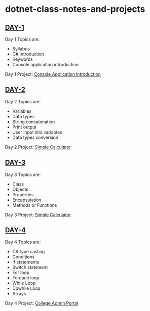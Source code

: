 # dotnet-class-notes-and-projects

## [DAY-1](./day_1/class_lesson/)

Day 1 Topics are:

- Syllabus
- C# introduction
- Keywords
- Console application introduction

Day 1 Project: [Console Application Introduction](./day_1/assignment/)

## [DAY-2](./day_2/class_lesson/)

Day 2 Topics are:

- Variables
- Data types
- String concatenation
- Print output
- User input into variables
- Data types conversion

Day 2 Project: [Simple Calculator](./day_2/assignment/)

## [DAY-3](./day_3/class_lesson/)

Day 3 Topics are:

- Class
- Objects
- Properties
- Encapsulation
- Methods or Functions

Day 3 Project: [Simple Calculator](./day_3/assignment/)

## [DAY-4](./day_4/class_lesson/)

Day 4 Topics are:

- C# type casting
- Conditions
- If statements
- Switch statement
- For loop
- Foreach loop
- While Loop
- Dowhile Loop
- Arrays

Day 4 Project: [College Admin Portal](./day_4/assignment/)


